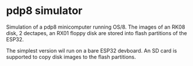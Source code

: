 # pdp8 simulator

Simulation of a pdp8 minicomputer running OS/8.
The images of an RK08 disk, 2 dectapes, an RX01 floppy disk are stored into flash partitions of the ESP32.

The simplest version wil run on a bare ESP32 devboard.  An SD card is supported to copy disk images to the flash partitions.
